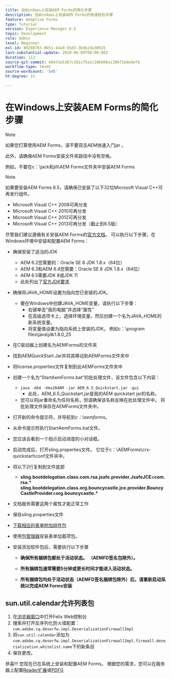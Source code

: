 ```yaml
---
title: 在Windows上安装AEM Forms的简化步骤
description: 在Windows上安装AEM Forms的快速轻松步骤
feature: Adaptive Forms
type: Tutorial
version: Experience Manager 6.5
topic: Development
role: Admin
level: Beginner
exl-id: 80288765-0b51-44a9-95d3-3bdb2da38615
last-substantial-update: 2020-06-09T00:00:00Z
duration: 113
source-git-commit: 48433a5367c281cf5a1c106b08a1306f1b0e8ef4
workflow-type: tm+mt
source-wordcount: '545'
ht-degree: 1%

---
```


# 在Windows上安装AEM Forms的简化步骤

>[!NOTE]
>
>如果您打算使用AEM Forms，请不要双击AEM快速入门jar 。
>
>此外，请确保AEM Forms安装文件夹路径中没有空格。
>
>例如，不要在c：\jack和jill\AEM Forms文件夹中安装AEM Forms

>[!NOTE]
>
>如果要安装AEM Forms 6.5，请确保已安装了以下32位Microsoft Visual C++可再发行组件。
>
>* Microsoft Visual C++ 2008可再分发
>* Microsoft Visual C++ 2010可再分发
>* Microsoft Visual C++ 2012可再分发
>* Microsoft Visual C++ 2013可再分发（截止到6.5版）

尽管我们建议遵循有关安装AEM Forms的[官方文档](https://helpx.adobe.com/cn/experience-manager/6-3/forms/using/installing-configuring-aem-forms-osgi.html)。 可以执行以下步骤，在Windows环境中安装和配置AEM Forms：

* 确保安装了适当的JDK
   * AEM 6.2您需要的：Oracle SE 8 JDK 1.8.x（64位）
   * AEM 6.3和AEM 6.4您需要：Oracle SE 8 JDK 1.8.x（64位）
   * AEM 6.5需要JDK 8或JDK 11
   * 此处列出了[官方JDK要求](https://experienceleague.adobe.com/docs/experience-manager-65/deploying/introduction/technical-requirements.html?lang=zh-Hans)
* 确保将JAVA_HOME设置为指向您已安装的JDK。
   * 要在Windows中创建JAVA_HOME变量，请执行以下步骤：
      * 右键单击“我的电脑”并选择“属性”
      * 在高级选项卡上，选择环境变量，然后创建一个名为JAVA_HOME的新系统变量。
      * 将变量值设置为指向系统上安装的JDK。 例如c：\program files\java\jdk1.8.0_25

* 在C驱动器上创建名为AEMForms的文件夹
* 找到AEMQuickStart.Jar并将其移动到AEMForms文件夹中
* 将license.properties文件复制到此AEMForms文件夹中
* 创建一个名为“StartAemForms.bat”的批处理文件，该文件包含以下内容：
   * `java -d64 -Xmx2048M -jar AEM_6.5_Quickstart.jar -gui`
      * 此处，AEM_6.5_Quickstart.jar是我的AEM quickstart jar的名称。
   * 您可以将jar重命名为任何名称，但请确保该名称反映在批处理文件中。 将批处理文件保存在AEMForms文件夹中。

* 打开新的命令提示符，并导航到&#x200B;_c：\aemforms_。

* 从命令提示符执行StartAemForms.bat文件。

* 您应该会看到一个指示启动进度的小对话框。

* 启动完成后，打开sling.properties文件。 它位于c：\AEMForms\crx-quickstart\conf文件夹中。

* 将以下2行复制到文件底部
   * **sling.bootdelegation.class.com.rsa.jsafe.provider.JsafeJCE=com.rsa.&#42;** **sling.bootdelegation.class.org.bouncycastle.jce.provider.BouncyCastleProvider=org.bouncycastle.&#42;**
* 文档服务需要这两个属性才能正常工作
* 保存sling.properties文件
* [下载相应的表单附加组件包](https://experienceleague.adobe.com/docs/experience-manager-release-information/aem-release-updates/forms-updates/aem-forms-releases.html?lang=zh-Hans)
* 使用[包管理器](http://localhost:4502/crx/packmgr/index.jsp)安装表单加载项包。
* 安装添加软件包后，需要执行以下步骤

   * **确保所有捆绑包都处于活动状态。 （AEMFD签名包除外）。**
   * **所有捆绑包通常需要5分钟或更长时间才能进入活动状态。**

   * **所有捆绑包均处于活动状态（AEMFD签名捆绑包除外）后，请重新启动系统以完成AEM Forms安装**

## sun.util.calendar允许列表包

1. 在[浏览器窗口](http://localhost:4502/system/console/configMgr)中打开Felix Web控制台
1. 搜索并打开反序列化防火墙配置： `com.adobe.cq.deserfw.impl.DeserializationFirewallImpl`
1. 将`sun.util.calendar`添加为`com.adobe.cq.deserfw.impl.DeserializationFirewallImpl.firewall.deserialization.whitelist.name`下的新条目
1. 保存更改。

恭喜!!! 您现在已在系统上安装和配置AEM Forms。
根据您的需求，您可以在服务器上配置[Reader扩展](https://experienceleague.adobe.com/docs/experience-manager-learn/forms/document-services/configuring-reader-extension-osgi.html?lang=zh-Hans)或[PDFG](https://experienceleague.adobe.com/docs/experience-manager-65/forms/install-aem-forms/osgi-installation/install-configure-document-services.html?lang=zh-Hans)
